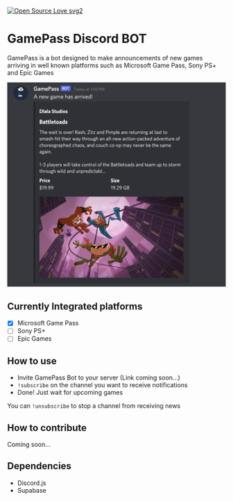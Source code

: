[![Open Source Love svg2](https://badges.frapsoft.com/os/v2/open-source.svg?v=103)](https://github.com/ellerbrock/open-source-badges/)


# GamePass Discord BOT

GamePass is a bot designed to make announcements of new games arriving in well known platforms such as Microsoft Game Pass, Sony PS+ and Epic Games

![discord message](preview.png)

## Currently Integrated platforms

- [x] Microsoft Game Pass
- [ ] Sony PS+
- [ ] Epic Games

## How to use

- Invite GamePass Bot to your server (Link coming soon...)
- `!subscribe` on the channel you want to receive notifications
- Done! Just wait for upcoming games

You can `!unsubscribe` to stop a channel from receiving news

## How to contribute

Coming soon...

## Dependencies

- Discord.js
- Supabase